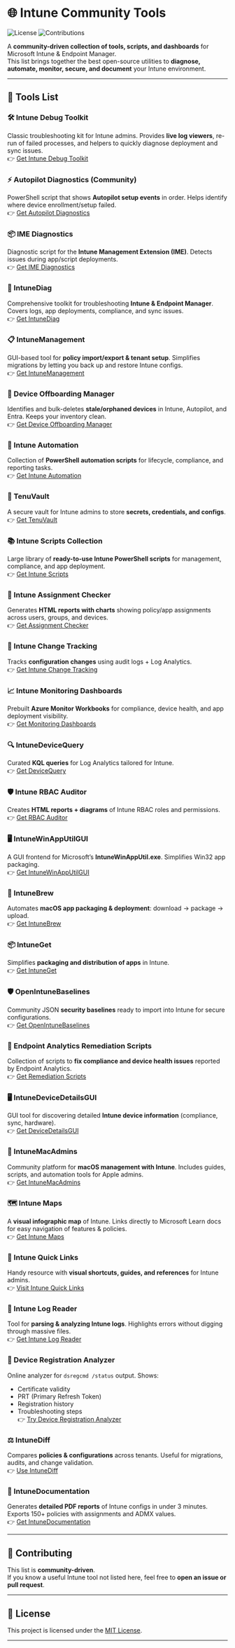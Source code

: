 # 🌐 Intune Community Tools

![License](https://img.shields.io/badge/license-MIT-blue.svg)
![Contributions](https://img.shields.io/badge/contributions-welcome-green.svg)

A **community-driven collection of tools, scripts, and dashboards** for Microsoft Intune & Endpoint Manager.  
This list brings together the best open-source utilities to **diagnose, automate, monitor, secure, and document** your Intune environment.

---

## 🚀 Tools List

### 🛠 Intune Debug Toolkit  
Classic troubleshooting kit for Intune admins. Provides **live log viewers**, re-run of failed processes, and helpers to quickly diagnose deployment and sync issues.  
👉 [Get Intune Debug Toolkit](https://github.com/okieselbach/IntuneDebugToolkit)

### ⚡ Autopilot Diagnostics (Community)  
PowerShell script that shows **Autopilot setup events** in order. Helps identify where device enrollment/setup failed.  
👉 [Get Autopilot Diagnostics](https://github.com/andrew-s-taylor/autopilot-diag)

### 📦 IME Diagnostics  
Diagnostic script for the **Intune Management Extension (IME)**. Detects issues during app/script deployments.  
👉 [Get IME Diagnostics](https://github.com/petripaavola/IME-Diagnostics)

### 🔧 IntuneDiag  
Comprehensive toolkit for troubleshooting **Intune & Endpoint Manager**. Covers logs, app deployments, compliance, and sync issues.  
👉 [Get IntuneDiag](https://github.com/microsoft/IntuneDiag)

### 📋 IntuneManagement  
GUI-based tool for **policy import/export & tenant setup**. Simplifies migrations by letting you back up and restore Intune configs.  
👉 [Get IntuneManagement](https://github.com/mickekarlsson/IntuneManagement)

### 🧹 Device Offboarding Manager  
Identifies and bulk-deletes **stale/orphaned devices** in Intune, Autopilot, and Entra. Keeps your inventory clean.  
👉 [Get Device Offboarding Manager](https://github.com/ugurkocde/DeviceOffboardingManager)

### 🤖 Intune Automation  
Collection of **PowerShell automation scripts** for lifecycle, compliance, and reporting tasks.  
👉 [Get Intune Automation](https://github.com/ugurkocde/IntuneAutomation)

### 🔐 TenuVault  
A secure vault for Intune admins to store **secrets, credentials, and configs**.  
👉 [Get TenuVault](https://github.com/ugurkocde/TenuVault)

### 📚 Intune Scripts Collection  
Large library of **ready-to-use Intune PowerShell scripts** for management, compliance, and app deployment.  
👉 [Get Intune Scripts](https://github.com/JayRHa/Intune-Scripts)

### 📑 Intune Assignment Checker  
Generates **HTML reports with charts** showing policy/app assignments across users, groups, and devices.  
👉 [Get Assignment Checker](https://github.com/ugurkocde/IntuneAssignmentChecker)

### 📜 Intune Change Tracking  
Tracks **configuration changes** using audit logs + Log Analytics.  
👉 [Get Intune Change Tracking](https://github.com/niklastinner/IntuneChangeTracking)

### 📈 Intune Monitoring Dashboards  
Prebuilt **Azure Monitor Workbooks** for compliance, device health, and app deployment visibility.  
👉 [Get Monitoring Dashboards](https://github.com/Microsoft/IntuneMonitoring)

### 🔍 IntuneDeviceQuery  
Curated **KQL queries** for Log Analytics tailored for Intune.  
👉 [Get DeviceQuery](https://github.com/ugurkocde/IntuneDeviceQuery)

### 🛡 Intune RBAC Auditor  
Creates **HTML reports + diagrams** of Intune RBAC roles and permissions.  
👉 [Get RBAC Auditor](https://github.com/ugurkocde/IntuneRBAC)

### 🖥 IntuneWinAppUtilGUI  
A GUI frontend for Microsoft’s **IntuneWinAppUtil.exe**. Simplifies Win32 app packaging.  
👉 [Get IntuneWinAppUtilGUI](https://github.com/mabdulkadr/IntuneWinAppUtilGUI)

### 🍏 IntuneBrew  
Automates **macOS app packaging & deployment**: download → package → upload.  
👉 [Get IntuneBrew](https://github.com/ugurkocde/IntuneBrew)

### 📦 IntuneGet  
Simplifies **packaging and distribution of apps** in Intune.  
👉 [Get IntuneGet](https://github.com/Microsoft/IntuneGet)

### 🛡 OpenIntuneBaselines  
Community JSON **security baselines** ready to import into Intune for secure configurations.  
👉 [Get OpenIntuneBaselines](https://github.com/jamesrobinson/IntuneBaselines)

### 🔧 Endpoint Analytics Remediation Scripts  
Collection of scripts to **fix compliance and device health issues** reported by Endpoint Analytics.  
👉 [Get Remediation Scripts](https://github.com/jannikreinhard/EndpointAnalyticsRemediations)

### 🖥 IntuneDeviceDetailsGUI  
GUI tool for discovering detailed **Intune device information** (compliance, sync, hardware).  
👉 [Get DeviceDetailsGUI](https://github.com/petripaavola/IntuneDeviceDetailsGUI)

### 🍎 IntuneMacAdmins  
Community platform for **macOS management with Intune**. Includes guides, scripts, and automation tools for Apple admins.  
👉 [Get IntuneMacAdmins](https://github.com/ugurkocde/IntuneMacAdmins)

### 🗺 Intune Maps  
A **visual infographic map** of Intune. Links directly to Microsoft Learn docs for easy navigation of features & policies.  
👉 [Get Intune Maps](https://intunemaps.com/)

### 🔗 Intune Quick Links  
Handy resource with **visual shortcuts, guides, and references** for Intune admins.  
👉 [Visit Intune Quick Links](https://www.intuneqlinks.net/)

### 🔗 Intune Log Reader  
Tool for **parsing & analyzing Intune logs**. Highlights errors without digging through massive files.  
👉 [Get Intune Log Reader](https://github.com/pathaksomesh06/Intune-Log-Reader-for-Windows)

### 🔗 Device Registration Analyzer  
Online analyzer for `dsregcmd /status` output. Shows:  
- Certificate validity  
- PRT (Primary Refresh Token)  
- Registration history  
- Troubleshooting steps  
👉 [Try Device Registration Analyzer](https://www.intunediag.com/)

### ⚖️ IntuneDiff  
Compares **policies & configurations** across tenants. Useful for migrations, audits, and change validation.  
👉 [Use IntuneDiff](https://intunediff.com/)

### 📄 IntuneDocumentation  
Generates **detailed PDF reports** of Intune configs in under 3 minutes. Exports 150+ policies with assignments and ADMX values.  
👉 [Get IntuneDocumentation](https://www.intunedocumentation.com/)

---

## 🤝 Contributing
This list is **community-driven**.  
If you know a useful Intune tool not listed here, feel free to **open an issue or pull request**.

---

## 📜 License
This project is licensed under the [MIT License](https://opensource.org/licenses/MIT).

---
